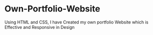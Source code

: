 # Own-Portfolio-Website
Using HTML and CSS, I have Created my own portfolio Website which is Effective and Responsive in Design

